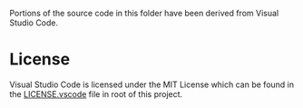 Portions of the source code in this folder have been derived from Visual Studio Code.

# License

Visual Studio Code is licensed under the MIT License which can be found in the [LICENSE.vscode](../../../LICENSE.vscode)
file in root of this project.
